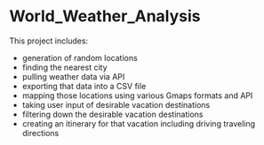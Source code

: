 # World_Weather_Analysis
This project includes:
- generation of random locations 
- finding the nearest city 
- pulling weather data via API 
- exporting that data into a CSV file
- mapping those locations using various Gmaps formats and API
- taking user input of desirable vacation destinations
- filtering down the desirable vacation destinations
- creating an itinerary for that vacation including driving traveling directions
